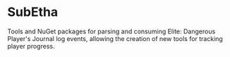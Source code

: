 # SubEtha
Tools and NuGet packages for parsing and consuming Elite: Dangerous Player's Journal log events, allowing the creation of new tools for tracking player progress.
